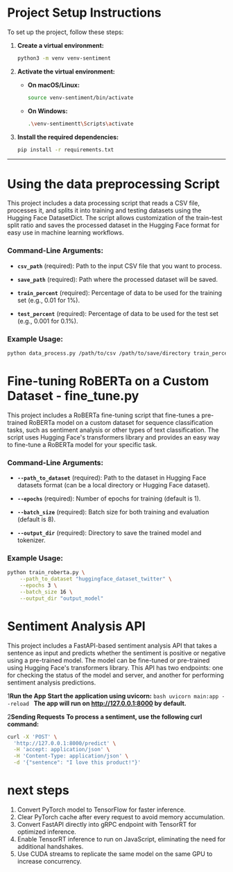 # Project Setup Instructions

To set up the project, follow these steps:

1. **Create a virtual environment:**
    ```bash
    python3 -m venv venv-sentiment
    ```

2. **Activate the virtual environment:**

    - **On macOS/Linux:**
        ```bash
        source venv-sentiment/bin/activate
        ```

    - **On Windows:**
        ```bash
        .\venv-sentimentt\Scripts\activate
        ```

3. **Install the required dependencies:**
    ```bash
    pip install -r requirements.txt
    ```

---

# Using the data preprocessing Script

This project includes a data processing script that reads a CSV file, processes it, and splits it into training and testing datasets using the Hugging Face DatasetDict. The script allows customization of the train-test split ratio and saves the processed dataset in the Hugging Face format for easy use in machine learning workflows.
### Command-Line Arguments:

- **`csv_path`** (required): Path to the input CSV file that you want to process.
  
- **`save_path`** (required): Path where the processed dataset will be saved.

- **`train_percent`** (required): Percentage of data to be used for the training set (e.g., 0.01 for 1%).

- **`test_percent`** (required): Percentage of data to be used for the test set (e.g., 0.001 for 0.1%).


### Example Usage:

```bash
python data_process.py /path/to/csv /path/to/save/directory train_percent test_percent
```

# Fine-tuning RoBERTa on a Custom Dataset - fine_tune.py
This project includes a RoBERTa fine-tuning script that fine-tunes a pre-trained RoBERTa model on a custom dataset for sequence classification tasks, such as sentiment analysis or other types of text classification. The script uses Hugging Face's transformers library and provides an easy way to fine-tune a RoBERTa model for your specific task.
### Command-Line Arguments:

- **`--path_to_dataset`** (required): Path to the dataset in Hugging Face datasets format (can be a local directory or Hugging Face dataset).
  
- **`--epochs`** (required): Number of epochs for training (default is 1).

- **`--batch_size`** (required): Batch size for both training and evaluation (default is 8).

- **`--output_dir`** (required): Directory to save the trained model and tokenizer.


### Example Usage:

```bash
python train_roberta.py \
    --path_to_dataset "huggingface_dataset_twitter" \
    --epochs 3 \
    --batch_size 16 \
    --output_dir "output_model"
```

# Sentiment Analysis API
This project includes a FastAPI-based sentiment analysis API that takes a sentence as input and predicts whether the sentiment is positive or negative using a pre-trained model. The model can be fine-tuned or pre-trained using Hugging Face's transformers library. This API has two endpoints: one for checking the status of the model and server, and another for performing sentiment analysis predictions.

1**Run the App**
    **Start the application using uvicorn:**
    ```bash
    uvicorn main:app --reload
    ```
    **The app will run on http://127.0.0.1:8000 by default.**

2**Sending Requests**
    **To process a sentiment, use the following curl command:**

```bash
curl -X 'POST' \
  'http://127.0.0.1:8000/predict' \
  -H 'accept: application/json' \
  -H 'Content-Type: application/json' \
  -d '{"sentence": "I love this product!"}'
```

# next steps
1. Convert PyTorch model to TensorFlow for faster inference.
2. Clear PyTorch cache after every request to avoid memory accumulation.
3. Convert FastAPI directly into gRPC endpoint with TensorRT for optimized inference.
4. Enable TensorRT inference to run on JavaScript, eliminating the need for additional handshakes.
5. Use CUDA streams to replicate the same model on the same GPU to increase concurrency.

